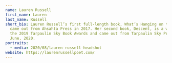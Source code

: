 ```yaml
---
name: Lauren Russell
first_name: Lauren
last_name: Russell
short_bio: Lauren Russell’s first full-length book, What’s Hanging on the Hush,
  came out from Ahsahta Press in 2017. Her second book, Descent, is a winner of
  the 2019 Tarpaulin Sky Book Awards and came out from Tarpaulin Sky Press in
  June, 2020.
portraits:
  - media: 2020/08/lauren-russell-headshot
website: https://laurenrussellpoet.com/
---
```

